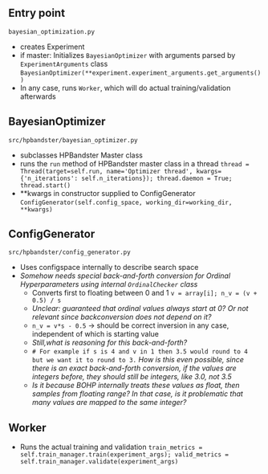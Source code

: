 ## Entry point
`bayesian_optimization.py`
* creates Experiment
* if master: Initializes `BayesianOptimizer` with arguments parsed by `ExperimentArguments`
class `BayesianOptimizer(**experiment.experiment_arguments.get_arguments())`
* In any case, runs `Worker`, which will do actual training/validation afterwards

## BayesianOptimizer
`src/hpbandster/bayesian_optimizer.py`

* subclasses HPBandster Master class
* runs the `run` method of HPBandster master class in a thread 
 `thread = Thread(target=self.run, name='Optimizer thread',
                        kwargs={'n_iterations': self.n_iterations});
        thread.daemon = True;
        thread.start()`
* **kwargs in constructor supplied to ConfigGenerator 
`ConfigGenerator(self.config_space, working_dir=working_dir, **kwargs)`

## ConfigGenerator
`src/hpbandster/config_generator.py`
* Uses configspace internally to describe search space
* *Somehow needs special back-and-forth conversion for Ordinal Hyperparameters using 
internal `OrdinalChecker` class*
  * Converts first to floating between 0 and 1 `v = array[i]; n_v = (v + 0.5) / s`
  * *Unclear: guaranteed that ordinal values always start at 0?
  Or not relevant since backconversion does not depend on it?*
  * `n_v = v*s - 0.5` -> should be correct inversion in any case, independent of
  which is starting value
  * *Still,what is reasoning for this back-and-forth?*
  * `# For example if s is 4 and v in 1 then 3.5 would round to 4 but we want it to round to 3.`
  *How is this even possible, since there is an exact back-and-forth conversion,
  if the values are integers before, they should still be integers, like 3.0,
  not 3.5*
  * *Is it because BOHP internally treats these values as float, then samples from
  floating range? In that case, is it problematic that many values are mapped to the same
  integer?*
   
## Worker
* Runs the actual training and validation
`train_metrics = self.train_manager.train(experiment_args);
valid_metrics = self.train_manager.validate(experiment_args)`


